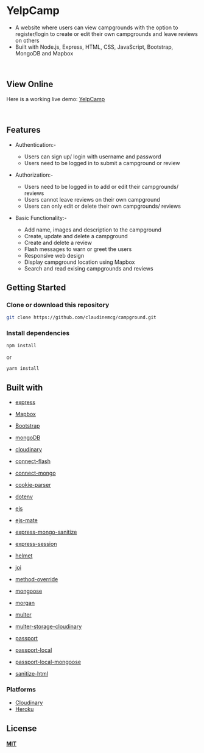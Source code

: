 # YelpCamp
 * A website where users can view campgrounds with the option to register/login to create or edit their own campgrounds and leave reviews on others
 * Built with Node.js, Express, HTML, CSS, JavaScript, Bootstrap, MongoDB and Mapbox

<br/>

## View Online

Here is a working live demo: [YelpCamp](https://fathomless-tundra-46520.herokuapp.com/)

<br/>

## Features

* Authentication:-
  * Users can sign up/ login with username and password
  * Users need to be logged in to submit a campground or review
  
* Authorization:-
  * Users need to be logged in to add or edit their campgrounds/ reviews
  * Users cannot leave reviews on their own campground
  * Users can only edit or delete their own campgrounds/ reviews

* Basic Functionality:-
  * Add name, images and description to the campground
  * Create, update and delete a campground
  * Create and delete a review
  * Flash messages to warn or greet the users
  * Responsive web design
  * Display campground location using Mapbox
  * Search and read exising campgrounds and reviews
 
## Getting Started

### Clone or download this repository

```sh
git clone https://github.com/claudinemcg/campground.git
```

### Install dependencies

```sh
npm install
```

or

```sh
yarn install
```

## Built with
* [express](https://expressjs.com/)
* [Mapbox](https://www.mapbox.com/)
* [Bootstrap](https://getbootstrap.com/docs/3.3/)
* [mongoDB](https://www.mongodb.com/)
* [cloudinary](https://cloudinary.com/)

* [connect-flash](https://github.com/jaredhanson/connect-flash)
* [connect-mongo](https://github.com/jaredhanson/connect-mongo)
* [cookie-parser](https://www.npmjs.com/package/cookie-parser) 
* [dotenv](https://github.com/motdotla/dotenv)
* [ejs](http://ejs.co/)
* [ejs-mate](https://github.com/JacksonTian/ejs-mate)
* [express-mongo-sanitize](https://github.com/fiznool/express-mongo-sanitize)
* [express-session](https://github.com/expressjs/session#express-session)
* [helmet](https://helmetjs.github.io/)
* [joi](https://github.com/sideway/joi)
* [method-override](https://github.com/expressjs/method-override#method-override)
* [mongoose](http://mongoosejs.com/)
* [morgan](https://github.com/expressjs/morgan)
* [multer](https://github.com/expressjs/multer)
* [multer-storage-cloudinary](https://github.com/affanshahid/multer-storage-cloudinary)
* [passport](http://www.passportjs.org/)
* [passport-local](http://www.passportjs.org/packages/passport-local/)
* [passport-local-mongoose](https://www.npmjs.com/package/passport-local-mongoose)
* [sanitize-html](https://www.npmjs.com/package/sanitize-html)

### Platforms

* [Cloudinary](https://cloudinary.com/)
* [Heroku](https://www.heroku.com/)

## License

#### [MIT](./LICENSE)

